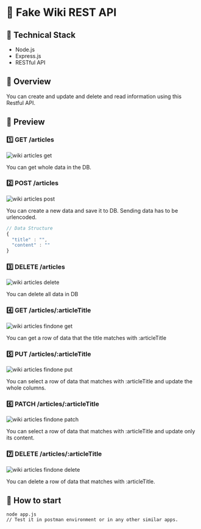 # 📖 Fake Wiki REST API

## 📖 Technical Stack
- Node.js
- Express.js
- RESTful API


## 📖 Overview

You can create and update and delete and read information using this Restful API.

## 📖 Preview

### :one: GET /articles
![wiki articles get](https://user-images.githubusercontent.com/72008909/208438541-0d001099-f0a0-4a42-8b57-6bca1b9da970.gif)

You can get whole data in the DB.

### :two: POST /articles
![wiki articles post](https://user-images.githubusercontent.com/72008909/208438630-6aaf1846-065e-4599-834f-16d141403699.gif)

You can create a new data and save it to DB.
Sending data has to be urlencoded.
```js
// Data Structure
{
  "title" : "",
  "content" : ""
}
```

### :three: DELETE /articles

![wiki articles delete](https://user-images.githubusercontent.com/72008909/208438756-6d034f78-1ed9-4d29-81ca-11d6b2c4e380.gif)

You can delete all data in DB

### :four: GET /articles/:articleTitle

![wiki articles findone get](https://user-images.githubusercontent.com/72008909/208438868-febd7a69-59f3-41a4-a10a-401cadc37ade.gif)


You can get a row of data that the title matches with :articleTitle

### :five: PUT /articles/:articleTitle

![wiki articles findone put](https://user-images.githubusercontent.com/72008909/208438911-6fe13ed4-7298-47f5-aa20-1ad8f0aa218d.gif)


You can select a row of data that matches with :articleTitle and update the whole columns.

### :six: PATCH /articles/:articleTitle

![wiki articles findone patch](https://user-images.githubusercontent.com/72008909/208438937-3081b012-d196-436d-b4f5-e0d9ee620a0d.gif)

You can select a row of data that matches with :articleTitle and update only its content.

### :seven: DELETE /articles/:articleTitle

![wiki articles findone delete](https://user-images.githubusercontent.com/72008909/208438988-0c8913d0-a038-4b3e-a284-b70bd956d19c.gif)

You can delete a row of data that matches with :articleTitle.

## 📖 How to start
```
node app.js
// Test it in postman environment or in any other similar apps.
```


